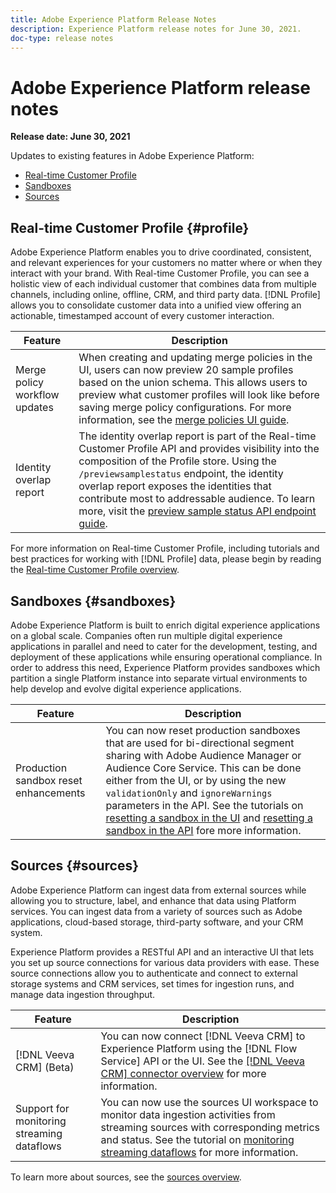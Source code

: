 ```yaml
---
title: Adobe Experience Platform Release Notes
description: Experience Platform release notes for June 30, 2021.
doc-type: release notes
---
```


# Adobe Experience Platform release notes 

**Release date: June 30, 2021**

Updates to existing features in Adobe Experience Platform:

- [Real-time Customer Profile](#profile)
- [Sandboxes](#sandboxes)
- [Sources](#sources)

## Real-time Customer Profile {#profile}

Adobe Experience Platform enables you to drive coordinated, consistent, and relevant experiences for your customers no matter where or when they interact with your brand. With Real-time Customer Profile, you can see a holistic view of each individual customer that combines data from multiple channels, including online, offline, CRM, and third party data. [!DNL Profile] allows you to consolidate customer data into a unified view offering an actionable, timestamped account of every customer interaction.

| Feature | Description |
| ------- | ----------- |
|Merge policy workflow updates| When creating and updating merge policies in the UI, users can now preview 20 sample profiles based on the union schema. This allows users to preview what customer profiles will look like before saving merge policy configurations. For more information, see the [merge policies UI guide](../../profile/merge-policies/ui-guide.md).|
|Identity overlap report| The identity overlap report is part of the Real-time Customer Profile API and provides visibility into the composition of the Profile store. Using the `/previewsamplestatus` endpoint, the identity overlap report exposes the identities that contribute most to addressable audience. To learn more, visit the [preview sample status API endpoint guide](../../profile/api/preview-sample-status.md).|

For more information on Real-time Customer Profile, including tutorials and best practices for working with [!DNL Profile] data, please begin by reading the [Real-time Customer Profile overview](../../profile/home.md).

## Sandboxes {#sandboxes}

Adobe Experience Platform is built to enrich digital experience applications on a global scale. Companies often run multiple digital experience applications in parallel and need to cater for the development, testing, and deployment of these applications while ensuring operational compliance. In order to address this need, Experience Platform provides sandboxes which partition a single Platform instance into separate virtual environments to help develop and evolve digital experience applications.

| Feature | Description |
| ------- | ----------- |
| Production sandbox reset enhancements | You can now reset production sandboxes that are used for bi-directional segment sharing with Adobe Audience Manager or Audience Core Service. This can be done either from the UI, or by using the new `validationOnly` and `ignoreWarnings` parameters in the API. See the tutorials on [resetting a sandbox in the UI](../../sandboxes/ui/user-guide.md) and [resetting a sandbox in the API](../../sandboxes/api/sandboxes.md) fore more information. |

## Sources {#sources}

Adobe Experience Platform can ingest data from external sources while allowing you to structure, label, and enhance that data using Platform services. You can ingest data from a variety of sources such as Adobe applications, cloud-based storage, third-party software, and your CRM system.

Experience Platform provides a RESTful API and an interactive UI that lets you set up source connections for various data providers with ease. These source connections allow you to authenticate and connect to external storage systems and CRM services, set times for ingestion runs, and manage data ingestion throughput.

| Feature | Description |
| ------- | ----------- |
| [!DNL Veeva CRM] (Beta) | You can now connect [!DNL Veeva CRM] to Experience Platform using the [!DNL Flow Service] API or the UI. See the [[!DNL Veeva CRM] connector overview](../../sources/connectors/crm/veeva.md) for more information. |
| Support for monitoring streaming dataflows | You can now use the sources UI workspace to monitor data ingestion activities from streaming sources with corresponding metrics and status. See the tutorial on [monitoring streaming dataflows](../../sources/tutorials/ui/monitor-streaming.md) for more information. |

To learn more about sources, see the [sources overview](../../sources/home.md).
